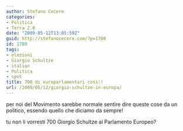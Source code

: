 ```yaml
---
author: Stefano Cecere
categories:
- Politica
- Terra 2.0
date: "2009-05-12T13:05:59Z"
guid: http://stefanocecere.com/?p=1780
id: 1780
tags:
- elezioni
- Giorgio Schultze
- italian
- Politica
- spot
title: 700 di europarlamentari così!!
url: /2009/05/12/giorgio-schultze-in-europa/
---
```


per noi del Movimento sarebbe normale sentire dire queste cose da un politico, essendo quello che diciamo da sempre!
  
tu non li vorresti 700 Giorgio Schultze al Parlamento Europeo?